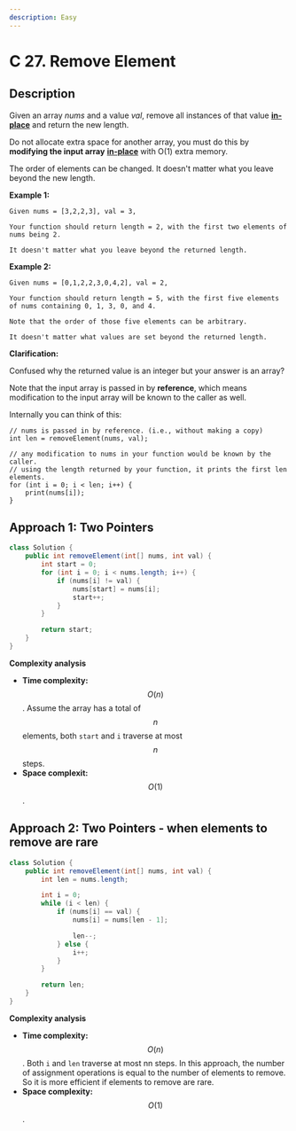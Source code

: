 ```yaml
---
description: Easy
---
```


# C 27. Remove Element

## Description

Given an array _nums_ and a value _val_, remove all instances of that value [**in-place**](https://en.wikipedia.org/wiki/In-place_algorithm) and return the new length.

Do not allocate extra space for another array, you must do this by **modifying the input array** [**in-place**](https://en.wikipedia.org/wiki/In-place_algorithm) with O\(1\) extra memory.

The order of elements can be changed. It doesn't matter what you leave beyond the new length.

**Example 1:**

```text
Given nums = [3,2,2,3], val = 3,

Your function should return length = 2, with the first two elements of nums being 2.

It doesn't matter what you leave beyond the returned length.
```

**Example 2:**

```text
Given nums = [0,1,2,2,3,0,4,2], val = 2,

Your function should return length = 5, with the first five elements of nums containing 0, 1, 3, 0, and 4.

Note that the order of those five elements can be arbitrary.

It doesn't matter what values are set beyond the returned length.
```

**Clarification:**

Confused why the returned value is an integer but your answer is an array?

Note that the input array is passed in by **reference**, which means modification to the input array will be known to the caller as well.

Internally you can think of this:

```text
// nums is passed in by reference. (i.e., without making a copy)
int len = removeElement(nums, val);

// any modification to nums in your function would be known by the caller.
// using the length returned by your function, it prints the first len elements.
for (int i = 0; i < len; i++) {
    print(nums[i]);
}
```

## Approach 1: Two Pointers

```java
class Solution {
    public int removeElement(int[] nums, int val) {
        int start = 0;
        for (int i = 0; i < nums.length; i++) {
            if (nums[i] != val) {
                nums[start] = nums[i];
                start++;
            }
        }

        return start;
    }
}
```

**Complexity analysis**

* **Time complexity:** $$O(n)$$. Assume the array has a total of $$n$$ elements, both `start` and `i` traverse at most $$n$$ steps.
* **Space complexit:** $$O(1)$$. 

## Approach 2: Two Pointers - when elements to remove are rare

```java
class Solution {
    public int removeElement(int[] nums, int val) {
        int len = nums.length;

        int i = 0;
        while (i < len) {
            if (nums[i] == val) {
                nums[i] = nums[len - 1];

                len--;
            } else {
                i++;
            }
        }

        return len;
    }
}
```

**Complexity analysis**

* **Time complexity:** $$O(n)$$. Both `i` and `len` traverse at most nn steps. In this approach, the number of assignment operations is equal to the number of elements to remove. So it is more efficient if elements to remove are rare.
* **Space complexity:** $$O(1)$$.

